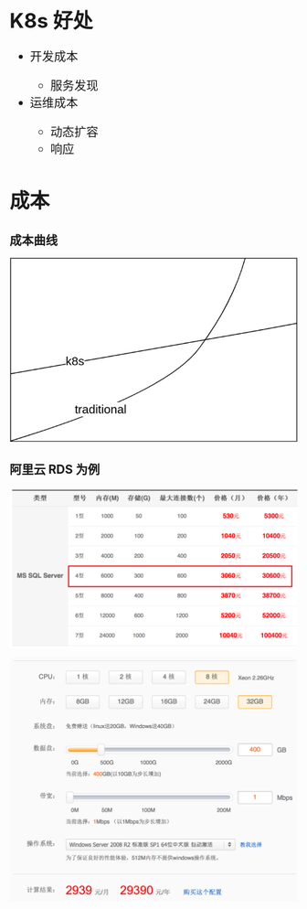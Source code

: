<!-- ex_nonav -->
<h1 style="font-size:250%;">K8s 好处</h1>

<ul style="font-size:150%;">
<li>开发成本</li>
    <ul>
    <li>服务发现</li>
    </ul>
<li>运维成本</li>
    <ul>
    <li>动态扩容</li>
    <li>响应</li>
    </ul>
</ul>


<h2 style="font-size:250%;">成本</h2>

## 成本曲线

![cost](/img/cost.png)

## 阿里云 RDS 为例
![rds1](/img/rds1.png)

![rds2](/img/rds2.png)